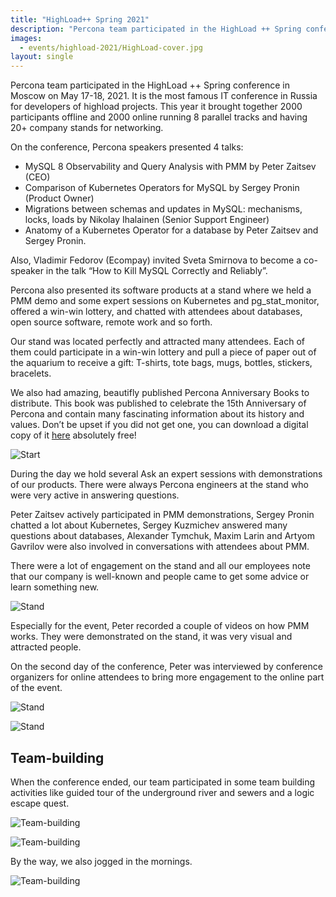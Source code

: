 ```yaml
---
title: "HighLoad++ Spring 2021"
description: "Percona team participated in the HighLoad ++ Spring conference in Moscow on May 17-18, 2021"
images:
  - events/highload-2021/HighLoad-cover.jpg
layout: single
---
```


Percona team participated in the HighLoad ++ Spring conference in Moscow on May 17-18, 2021. It is the most famous IT conference in Russia for developers of highload projects. This year it brought together 2000 participants offline and 2000 online running 8 parallel tracks and having 20+ company stands for networking.

On the conference, Percona speakers presented 4 talks:
*   MySQL 8 Observability and Query Analysis with PMM by Peter Zaitsev (CEO)
*   Comparison of Kubernetes Operators for MySQL by Sergey Pronin (Product Owner)
*   Migrations between schemas and updates in MySQL: mechanisms, locks, loads by Nikolay Ihalainen (Senior Support Engineer)
*   Anatomy of a Kubernetes Operator for a database by Peter Zaitsev and Sergey Pronin.

Also, Vladimir Fedorov (Ecompay) invited Sveta Smirnova to become a co-speaker in the talk “How to Kill MySQL Correctly and Reliably”.

Percona also presented its software products at a stand where we held a PMM demo and some expert sessions on Kubernetes and pg_stat_monitor, offered a win-win lottery, and chatted with attendees about databases, open source software, remote work and so forth.

Our stand was located perfectly and attracted many attendees. Each of them could participate in a win-win lottery and pull a piece of paper out of the aquarium to receive a gift: T-shirts, tote bags, mugs, bottles, stickers, bracelets. 

We also had amazing, beautifly published Percona Anniversary Books to distribute. This book was published to celebrate the 15th Anniversary of Percona and contain many fascinating information about its history and values. Don’t be upset if you did not get one, you can download a digital copy of it [here](https://store.percona.com/products/percona-15th-anniversary-book) absolutely free! 

![Start](/events/highload-2021/IMG_20210516_180458_812-COLLAGE.jpg)

During the day we hold several Ask an expert sessions with demonstrations of our products. 
There were always Percona engineers at the stand who were very active in answering questions. 

Peter Zaitsev actively participated in PMM demonstrations, Sergey Pronin chatted a lot about Kubernetes, Sergey Kuzmichev answered many questions about databases, Alexander Tymchuk, Maxim Larin and Artyom Gavrilov were also involved in conversations with attendees about PMM.

There were a lot of engagement on the stand and all our employees note that our company is well-known and people came to get some advice or learn something new.

![Stand](/events/highload-2021/IMG_20210517_110533_073-COLLAGE.jpg)

Especially for the event, Peter recorded a couple of videos on how PMM works. They were demonstrated on the stand, it was very visual and attracted people.

On the second day of the conference, Peter was interviewed by conference organizers for online attendees to bring more engagement to the online part of the event. 

![Stand](/events/highload-2021/IMG_20210518_104846_323-COLLAGE.jpg)

![Stand](/events/highload-2021/IMG_20210517_192309_821-COLLAGE.jpg)

## Team-building

When the conference ended, our team participated in some team building activities like guided tour of the underground river and sewers and a logic escape quest.

![Team-building](/events/highload-2021/IMG_20210519_112717_009-COLLAGE.jpg)

![Team-building](/events/highload-2021/IMG_20210519_170655_985-COLLAGE.jpg)

By the way, we also jogged in the mornings.

![Team-building](/events/highload-2021/IMG_20210518_072026_740.jpg)







